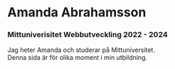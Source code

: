 # Amanda Abrahamsson
### Mittuniverisitet Webbutveckling 2022 - 2024

Jag heter Amanda och studerar på Mittuniversitet.  
Denna sida är för olika moment i min utbildning. 